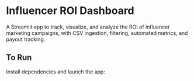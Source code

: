 # Influencer ROI Dashboard

A Streamlit app to track, visualize, and analyze the ROI of influencer marketing campaigns, with CSV ingestion, filtering, automated metrics, and payout tracking.

## To Run

Install dependencies and launch the app:

